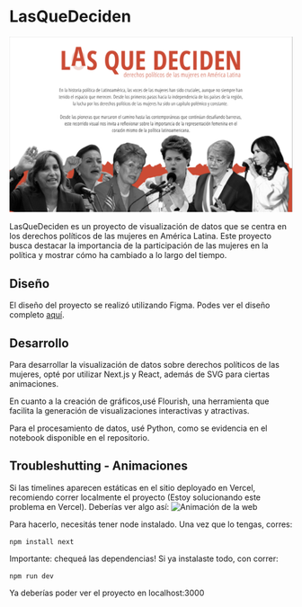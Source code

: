 # LasQueDeciden

![Thumbnail](./thumbnail.png)

LasQueDeciden es un proyecto de visualización de datos que se centra en los derechos políticos de las mujeres en América Latina. Este proyecto busca destacar la importancia de la participación de las mujeres en la política y mostrar cómo ha cambiado a lo largo del tiempo.

## Diseño

El diseño del proyecto se realizó utilizando Figma. Podes ver el diseño completo [aquí](https://www.figma.com/file/9VCyYXbbrsW7TkT0DvSgge/Trabajo-Final---Dataviz?type=design&node-id=129%3A121&mode=design&t=yB8VxkYFa7DBgtW6-1).


## Desarrollo
Para desarrollar la visualización de datos sobre derechos políticos de las mujeres, opté por utilizar Next.js y React, además de SVG para ciertas animaciones.

En cuanto a la creación de gráficos,usé Flourish, una herramienta que facilita la generación de visualizaciones interactivas y atractivas.

Para el procesamiento de datos, usé Python, como se evidencia en el notebook disponible en el repositorio.


## Troubleshutting - Animaciones
Si las timelines aparecen estáticas en el sitio deployado en Vercel, recomiendo correr localmente el proyecto (Estoy solucionando este problema en Vercel).
Deberías ver algo así:
![Animación de la web](https://gifyu.com/image/Six3S)

Para hacerlo, necesitás tener node instalado. Una vez que lo tengas, corres:

```
npm install next
```
Importante: chequeá las dependencias!
Si ya instalaste todo, con correr:

```
npm run dev
```
Ya deberías poder ver el proyecto en localhost:3000
